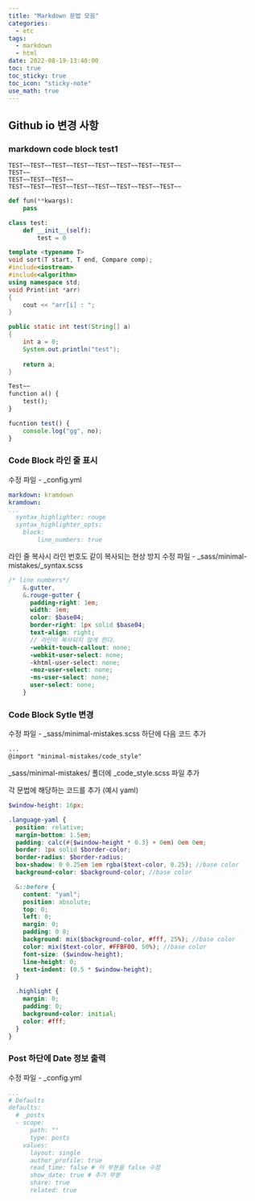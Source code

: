 ```yaml
---
title: "Markdown 문법 모음"
categories:
  - etc
tags:
  - markdown
  - html
date: 2022-08-19-13:40:00
toc: true
toc_sticky: true
toc_icon: "sticky-note"
use_math: true
---
```


## Github io 변경 사항
### markdown code block test1

```terminal
TEST~~TEST~~TEST~~TEST~~TEST~~TEST~~TEST~~TEST~~
TEST~~
TEST~~TEST~~TEST~~
TEST~~TEST~~TEST~~TEST~~TEST~~TEST~~TEST~~TEST~~
```

```python
def fun(**kwargs):
    pass

class test:
    def __init__(self):
        test = 0

```

```cpp
template <typename T>
void sort(T start, T end, Compare comp);
#include<iostream>
#include<algorithm>
using namespace std;
void Print(int *arr)
{
    cout << "arr[i] : ";
}

```

```java
public static int test(String[] a)
{
    int a = 0;
    System.out.println("test");
  
    return a;
}

```


```markdown 
Test~~
function a() {
    test();
}
```

```javascript
fucntion test() {
    console.log("gg", no);
}
```

### Code Block 라인 줄 표시
수정 파일 - _config.yml
```yaml
markdown: kramdown
kramdown:
...
  syntax_highlighter: rouge
  syntax_highlighter_opts:
    block:
        line_numbers: true
```

라인 줄 복사시 라인 번호도 같이 복사되는 현상 방지
수정 파일 - _sass/minimal-mistakes/_syntax.scss
```scss
/* line numbers*/
    &.gutter,
    &.rouge-gutter {
      padding-right: 1em;
      width: 1em;
      color: $base04;
      border-right: 1px solid $base04;
      text-align: right;
      // 라인이 복사되지 않게 한다.
      -webkit-touch-callout: none;
      -webkit-user-select: none;
      -khtml-user-select: none;
      -moz-user-select: none;
      -ms-user-select: none;
      user-select: none;
    }

```

### Code Block Sytle 변경
수정 파일 - _sass/minimal-mistakes.scss
하단에 다음 코드 추가
```scss
...
@import "minimal-mistakes/code_style"

```

_sass/minimal-mistakes/ 폴더에 _code_style.scss 파일 추가

각 문법에 해당하는 코드를 추가 (예시 yaml)
```scss
$window-height: 16px;

.language-yaml {
  position: relative;
  margin-bottom: 1.5em;
  padding: calc(#{$window-height * 0.3} + 0em) 0em 0em;
  border: 1px solid $border-color;
  border-radius: $border-radius;
  box-shadow: 0 0.25em 1em rgba($text-color, 0.25); //base color
  background-color: $background-color; //base color

  &::before {
    content: "yaml";
    position: absolute;
    top: 0;
    left: 0;
    margin: 0;
    padding: 0 0;
    background: mix($background-color, #fff, 25%); //base color
    color: mix($text-color, #FFBF00, 50%); //base color
    font-size: ($window-height);
    line-height: 0;
    text-indent: (0.5 * $window-height);
  }

  .highlight {
    margin: 0;
    padding: 0;
    background-color: initial;
    color: #fff;
  }
}
```

### Post 하단에 Date 정보 출력

수정 파일 - _config.yml
```yaml
...
# Defaults
defaults:
  # _posts
  - scope:
      path: ""
      type: posts
    values:
      layout: single
      author_profile: true
      read_time: false # 이 부분을 false 수정
      show_date: true # 추가 부분
      share: true
      related: true
```